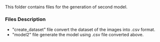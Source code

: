 This folder contains files for the generation of second model.
### Files Description
- "create_dataset" file convert the dataset of the images into .csv format.
- "model2" file generate the model using .csv file converted above.
